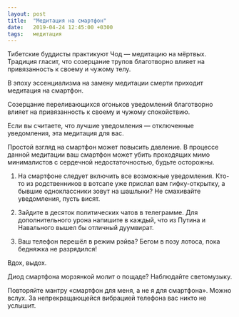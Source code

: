 ```yaml
---
layout: post
title:  "Медитация на смартфон"
date:   2019-04-24 12:45:00 +0300
tags:	медитация
---
```

Тибетские буддисты практикуют Чод — медитацию на мёртвых. Традиция гласит, что созерцание трупов благотворно влияет на привязанность к своему и чужому телу. 

В эпоху эссенциализма на замену медитации смерти приходит медитация на смартфон. 

Созерцание переливающихся огоньков уведомлений благотворно влияет на привязанность к своему и чужому спокойствию.

Если вы считаете, что лучшие уведомления — отключенные уведомления, эта медитация для вас.

Простой взгляд на смартфон может повысить давление. В процессе данной медитации ваш смартфон может убить проходящих мимо минималистов с сердечной недостаточностью, будьте осторожны. 

1. На смартфоне следует включить все возможные уведомления. 
Кто-то из родственников в вотсапе уже прислал вам гифку-открытку, а бывшие одноклассники зовут на шашлыки? Не смахивайте уведомления, пусть висят.

2. Зайдите в десяток политических чатов в телеграмме.
Для дополнительного урона напишите в каждый, что из Путина и Навального вышел бы отличный дуумвират.

3. Ваш телефон перешёл в режим рэйва? Бегом в позу лотоса, пока бедняжка не разрядился!

Вдох, выдох.

Диод смартфона морзянкой молит о пощаде? Наблюдайте светомузыку. 

Повторяйте мантру «смартфон для меня, а не я для смартфона». Можно вслух. За непрекращающейся вибрацией телефона вас никто не услышит.